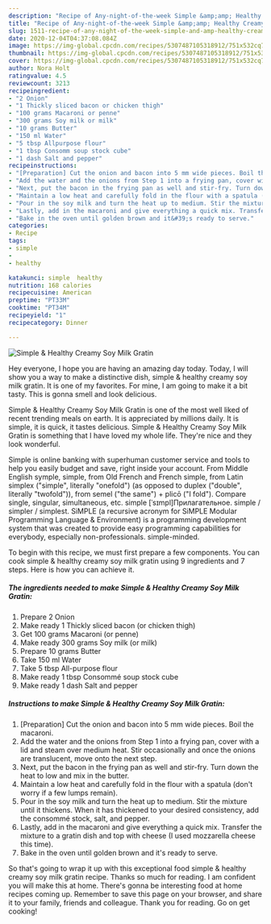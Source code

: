 ```yaml
---
description: "Recipe of Any-night-of-the-week Simple &amp;amp; Healthy Creamy Soy Milk Gratin"
title: "Recipe of Any-night-of-the-week Simple &amp;amp; Healthy Creamy Soy Milk Gratin"
slug: 1511-recipe-of-any-night-of-the-week-simple-and-amp-healthy-creamy-soy-milk-gratin
date: 2020-12-04T04:37:08.084Z
image: https://img-global.cpcdn.com/recipes/5307487105318912/751x532cq70/simple-healthy-creamy-soy-milk-gratin-recipe-main-photo.jpg
thumbnail: https://img-global.cpcdn.com/recipes/5307487105318912/751x532cq70/simple-healthy-creamy-soy-milk-gratin-recipe-main-photo.jpg
cover: https://img-global.cpcdn.com/recipes/5307487105318912/751x532cq70/simple-healthy-creamy-soy-milk-gratin-recipe-main-photo.jpg
author: Nora Holt
ratingvalue: 4.5
reviewcount: 3213
recipeingredient:
- "2 Onion"
- "1 Thickly sliced bacon or chicken thigh"
- "100 grams Macaroni or penne"
- "300 grams Soy milk or milk"
- "10 grams Butter"
- "150 ml Water"
- "5 tbsp Allpurpose flour"
- "1 tbsp Consomm soup stock cube"
- "1 dash Salt and pepper"
recipeinstructions:
- "[Preparation] Cut the onion and bacon into 5 mm wide pieces. Boil the macaroni."
- "Add the water and the onions from Step 1 into a frying pan, cover with a lid and steam over medium heat. Stir occasionally and once the onions are translucent, move onto the next step."
- "Next, put the bacon in the frying pan as well and stir-fry. Turn down the heat to low and mix in the butter."
- "Maintain a low heat and carefully fold in the flour with a spatula (don&#39;t worry if a few lumps remain)."
- "Pour in the soy milk and turn the heat up to medium. Stir the mixture until it thickens. When it has thickened to your desired consistency, add the consommé stock, salt, and pepper."
- "Lastly, add in the macaroni and give everything a quick mix. Transfer the mixture to a gratin dish and top with cheese (I used mozzarella cheese this time)."
- "Bake in the oven until golden brown and it&#39;s ready to serve."
categories:
- Recipe
tags:
- simple
- 
- healthy

katakunci: simple  healthy 
nutrition: 168 calories
recipecuisine: American
preptime: "PT33M"
cooktime: "PT34M"
recipeyield: "1"
recipecategory: Dinner

---
```



![Simple &amp; Healthy Creamy Soy Milk Gratin](https://img-global.cpcdn.com/recipes/5307487105318912/751x532cq70/simple-healthy-creamy-soy-milk-gratin-recipe-main-photo.jpg)

Hey everyone, I hope you are having an amazing day today. Today, I will show you a way to make a distinctive dish, simple &amp; healthy creamy soy milk gratin. It is one of my favorites. For mine, I am going to make it a bit tasty. This is gonna smell and look delicious.

Simple &amp; Healthy Creamy Soy Milk Gratin is one of the most well liked of recent trending meals on earth. It is appreciated by millions daily. It is simple, it is quick, it tastes delicious. Simple &amp; Healthy Creamy Soy Milk Gratin is something that I have loved my whole life. They're nice and they look wonderful.

Simple is online banking with superhuman customer service and tools to help you easily budget and save, right inside your account. From Middle English symple, simple, from Old French and French simple, from Latin simplex (&#34;simple&#34;, literally &#34;onefold&#34;) (as opposed to duplex (&#34;double&#34;, literally &#34;twofold&#34;)), from semel (&#34;the same&#34;) + plicō (&#34;I fold&#34;). Compare single, singular, simultaneous, etc. simple [ˈsɪmpl]Прилагательное. simple / simpler / simplest. SiMPLE (a recursive acronym for SiMPLE Modular Programming Language &amp; Environment) is a programming development system that was created to provide easy programming capabilities for everybody, especially non-professionals. simple-minded.


To begin with this recipe, we must first prepare a few components. You can cook simple &amp; healthy creamy soy milk gratin using 9 ingredients and 7 steps. Here is how you can achieve it.

<!--inarticleads1-->

##### The ingredients needed to make Simple &amp; Healthy Creamy Soy Milk Gratin:

1. Prepare 2 Onion
1. Make ready 1 Thickly sliced bacon (or chicken thigh)
1. Get 100 grams Macaroni (or penne)
1. Make ready 300 grams Soy milk (or milk)
1. Prepare 10 grams Butter
1. Take 150 ml Water
1. Take 5 tbsp All-purpose flour
1. Make ready 1 tbsp Consommé soup stock cube
1. Make ready 1 dash Salt and pepper




<!--inarticleads2-->

##### Instructions to make Simple &amp; Healthy Creamy Soy Milk Gratin:

1. [Preparation] Cut the onion and bacon into 5 mm wide pieces. Boil the macaroni.
1. Add the water and the onions from Step 1 into a frying pan, cover with a lid and steam over medium heat. Stir occasionally and once the onions are translucent, move onto the next step.
1. Next, put the bacon in the frying pan as well and stir-fry. Turn down the heat to low and mix in the butter.
1. Maintain a low heat and carefully fold in the flour with a spatula (don&#39;t worry if a few lumps remain).
1. Pour in the soy milk and turn the heat up to medium. Stir the mixture until it thickens. When it has thickened to your desired consistency, add the consommé stock, salt, and pepper.
1. Lastly, add in the macaroni and give everything a quick mix. Transfer the mixture to a gratin dish and top with cheese (I used mozzarella cheese this time).
1. Bake in the oven until golden brown and it&#39;s ready to serve.




So that's going to wrap it up with this exceptional food simple &amp; healthy creamy soy milk gratin recipe. Thanks so much for reading. I am confident you will make this at home. There's gonna be interesting food at home recipes coming up. Remember to save this page on your browser, and share it to your family, friends and colleague. Thank you for reading. Go on get cooking!
